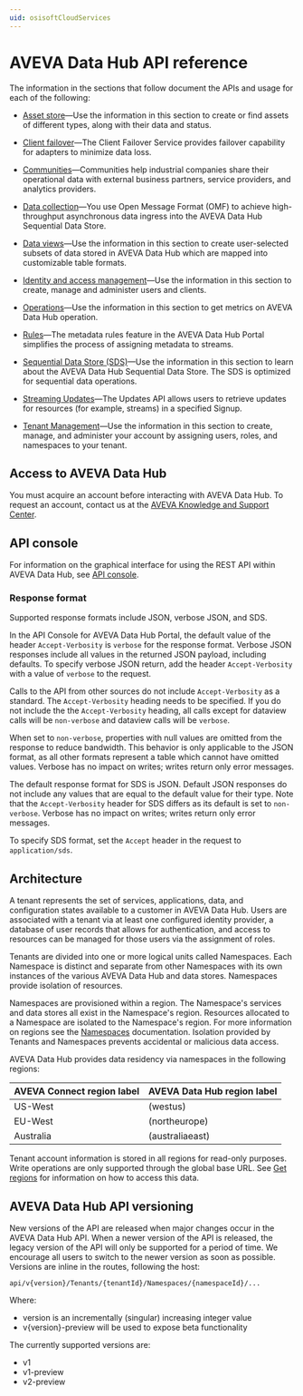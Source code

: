 ```yaml
---
uid: osisoftCloudServices
---
```


# AVEVA Data Hub API reference

The information in the sections that follow document the APIs and usage for each of the following:

* [Asset store](xref:Assets)—Use the information in this section to create or find assets of different types, along with their data and status.

* [Client failover](xref:FailoverOverview)—The Client Failover Service provides failover capability for adapters to minimize data loss. 

* [Communities](xref:communityOverview)—Communities help industrial companies share their operational data with external business partners, service providers, and analytics providers.

* [Data collection](xref:dataIngress)—You use Open Message Format (OMF) to achieve high-throughput asynchronous data ingress into the AVEVA Data Hub Sequential Data Store.

* [Data views](xref:DataViewsOverview)—Use the information in this section to create user-selected subsets of data stored in AVEVA Data Hub which are mapped into customizable table formats.

* [Identity and access management](xref:identityandaccessmanagement)—Use the information in this section to create, manage and administer users and clients.

* [Operations](xref:operationsOverview)—Use the information in this section to get metrics on AVEVA Data Hub operation.

* [Rules](xref:rules-lp)—The metadata rules feature in the AVEVA Data Hub Portal simplifies the process of assigning metadata to streams.

* [Sequential Data Store (SDS)](xref:sds)—Use the information in this section to learn about the AVEVA Data Hub Sequential Data Store. The SDS is optimized for sequential data operations.

* [Streaming Updates](xref:sds)—The Updates API allows users to retrieve updates for resources (for example, streams) in a specified Signup.

* [Tenant Management](xref:AccountManagementOverview)—Use the information in this section to create, manage, and administer your account by assigning users, roles, and namespaces to your tenant.

## Access to AVEVA Data Hub

You must acquire an account before interacting with AVEVA Data Hub. To request an account, contact us at the [AVEVA Knowledge and Support Center](https://softwaresupport.aveva.com/).

## API console

For information on the graphical interface for using the REST API within AVEVA Data Hub, see [API console](xref:apiConsole).

### Response format

Supported response formats include JSON, verbose JSON, and SDS.

In the API Console for AVEVA Data Hub Portal, the default value of the header `Accept-Verbosity` is `verbose` for the response format. Verbose JSON responses include all values in the returned JSON payload, including defaults. To specify verbose JSON return, add the header `Accept-Verbosity` with a value of `verbose` to the request. 

Calls to the API from other sources do not include `Accept-Verbosity` as a standard. The `Accept-Verbosity` heading needs to be specified.  If you do not include the the `Accept-Verbosity` heading, all calls except for dataview calls will be `non-verbose` and dataview calls will be `verbose`.

When set to `non-verbose`, properties with null values are omitted from the response to reduce bandwidth. This behavior is only applicable to the JSON format, as all other formats represent a table which cannot have omitted values. Verbose has no impact on writes; writes return only error messages.

The default response format for SDS is JSON. Default JSON responses do not include any values that are equal to the default value for their type. Note that the `Accept-Verbosity` header for SDS differs as its default is set to `non-verbose`. Verbose has no impact on writes; writes return only error messages.

To specify SDS format, set the `Accept` header in the request to `application/sds`.

## Architecture

A tenant represents the set of services, applications, data, and configuration states available to a customer in AVEVA Data Hub. Users are associated with a tenant via at least one configured identity provider, a database of user records that allows for authentication, and access to resources can be managed for those users via the assignment of roles.

Tenants are divided into one or more logical units called Namespaces. Each Namespace is distinct and separate from other Namespaces with its own instances of the various AVEVA Data Hub and data stores. Namespaces provide isolation of resources.

Namespaces are provisioned within a region. The Namespace's services and data stores all exist in the Namespace's region. Resources allocated to a Namespace are isolated to the Namespace's region. For more information on regions see the [Namespaces](xref:tenant-namespaces) documentation.  Isolation provided by Tenants and Namespaces prevents accidental or malicious data access.

AVEVA Data Hub provides data residency via namespaces in the following regions:

| AVEVA Connect region label | AVEVA Data Hub region label |
| ------------- | ------------- |
| US-West | (westus) |
| EU-West | (northeurope) |
| Australia | (australiaeast) |

Tenant account information is stored in all regions for read-only purposes. Write operations are only supported through the global base URL. See [Get regions](xref:tenant-tenants#get-regions) for information on how to access this data.

## AVEVA Data Hub API versioning

New versions of the API are released when major changes occur in the AVEVA Data Hub API. When a newer version of the API is released, the legacy version of the API will only be supported for a period of time. We encourage all users to switch to the newer version as soon as possible. Versions are inline in the routes, following the host:

```text
api/v{version}/Tenants/{tenantId}/Namespaces/{namespaceId}/...
```

Where:

* version is an incrementally (singular) increasing integer value
* v{version}-preview will be used to expose beta functionality

The currently supported versions are:

* v1
* v1-preview
* v2-preview
